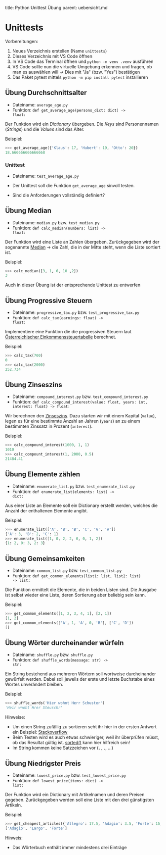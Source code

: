 title: Python Unittest Übung
parent: uebersicht.md

# Unittests

Vorbereitungen:

1. Neues Verzeichnis erstellen (Name <code>unittests</code>)
1. Dieses Verzeichnis mit VS Code öffnen
1. In VS Code das Terminal öffnen und <code>python -m venv .venv</code> ausführen
1. VS Code sollte nun die virtuelle Umgebung erkennen und fragen, ob man es auswählen will -> Dies mit "Ja" (bzw. "Yes") bestätigen
1. Das Paket pytest mittels <code>python -m pip install pytest</code> installieren

## Übung Durchschnittsalter
* Dateiname: <code>average_age.py</code>
* Funktion: <code>def get_average_age(persons_dict: dict) -> float:</code>

Der Funktion wird ein *Dictionary* übergeben. Die *Keys* sind Personennamen (*Strings*) und die *Values* sind das Alter.

Beispiel:
```python
>>> get_average_age({'Klaus': 17, 'Hubert': 19, 'Otto': 20})
18.666666666666668
```

### Unittest
* Dateiname: <code>test_average_age.py</code>

* Der Unittest soll die Funktion <code>get_average_age</code> sinvoll testen.
* Sind die Anforderungen vollständig definiert?

## Übung Median
* Dateiname: <code>median.py</code> bzw. <code>test_median.py</code>
* Funktion: <code>def calc_median(numbers: list) -> float:</code>

Der Funktion wird eine Liste an Zahlen übergeben. Zurückgegeben wird der sogenannte [Median](https://de.wikipedia.org/wiki/Median) -> die Zahl, die in der Mitte steht, wenn die Liste sortiert ist.

Beispiel:
```python
>>> calc_median([3, 1, 6, 10 ,2])
3
```

Auch in dieser Übung ist der entsprechende Unittest zu entwerfen

## Übung Progressive Steuern
* Dateiname: <code>progressive_tax.py</code> bzw. <code>test_progressive_tax.py</code>
* Funktion: <code>def calc_tax(earnings: float) -> float:</code>

Implementiere eine Funktion die die progressiven Steuern laut [Österreichischer Einkommenssteuertabelle](https://www.finanz.at/steuern/lohnsteuertabelle/) berechnet.

Beispiel:

```python
>>> calc_tax(700)
0
>>> calc_tax(2000)
252.734
```

## Übung Zinseszins
* Dateiname: <code>compound_interest.py</code> bzw. <code>test_compound_interest.py</code>
* Funktion: <code>def calc_compound_interest(value: float, years: int, interest: float) -> float:</code>

Wir berechnen den [Zinseszins](https://de.wikipedia.org/wiki/Zinseszins). Dazu starten wir mit einem Kapital (<code>value</code>), legen es für eine bestimmte Anzahl an Jahren (<code>years</code>) an zu einem bestimmten Zinssatz in Prozent (<code>interest</code>).

Beispiel:

```python
>>> calc_compound_interest(1000, 1, 1)
1010
>>> calc_compount_interest(1, 2000, 0.5)
21484.41
```

## Übung Elemente zählen
* Dateiname: <code>enumerate_list.py</code> bzw. <code>test_enumerate_list.py</code>
* Funktion: <code>def enumerate_list(elements: list) -> dict:</code>

Aus einer Liste an Elemente soll ein Dictionary erstellt werden, welches die Anzahl der enthaltenen Elemente angibt.

Beispiel:

```python
>>> enumerate_list(['A', 'B', 'B', 'C', 'A', 'A'])
{'A': 3, 'B': 2, 'C': 1}
>>> enumerate_list([1, 0, 2, 2, 0, 0, 1, 2])
{1: 2, 0: 3, 2: 3}
```

## Übung Gemeinsamkeiten
* Dateiname: <code>common_list.py</code> bzw. <code>test_common_list.py</code>
* Funktion: <code>def get_common_elements(list1: list, list2: list) -> list:</code>

Die Funktion ermittelt die Elemente, die in beiden Listen sind. Die Ausgabe ist selbst wieder
eine Liste, deren Sortierung aber beliebig sein kann.

Beispiel:

```python
>>> get_common_elements([1, 2, 3, 4, 1], [2, 1])
[1, 2]
>>> get_common_elements(['A', 1, 'A', 0, 'B'], ['C', 'D'])
[]
```

## Übung Wörter durcheinander würfeln
* Dateiname: <code>shuffle.py</code> bzw. <code>shuffle.py</code>
* Funktion: <code>def shuffle_words(message: str) -> str:</code>

Ein String bestehend aus mehreren Wörtern soll wortweise durcheinander gewürfelt werden. Dabei
soll jeweils der erste und letzte Buchstabe eines Wortes unverändert bleiben.

Beispiel:

```python
>>> shuffle_words('Hier wohnt Herr Schuster')
'Heir wnoht Hrer Steuschr'
```

Hinweise:

* Um einen String zufällig zu sortieren seht ihr hier in der ersten Antwort ein Beispiel: [Stackoverflow](https://stackoverflow.com/a/2668366/166605)
* Beim Testen wird es auch etwas schwieriger, weil ihr überprüfen müsst, ob das Resultat gültig ist. [sorted()](https://docs.python.org/3/library/functions.html#sorted) kann hier hilfreich sein!
* Im String kommen keine Satzzeichen vor (`.`, `,`, ...)

## Übung Niedrigster Preis
* Dateiname: <code>lowest_price.py</code> bzw. <code>test_lowest_price.py</code>
* Funktion: <code>def lowest_price(items: dict) -> list:</code>

Der Funktion wird ein Dictionary mit Artikelnamen und deren Preisen gegeben. Zurückgegeben werden soll eine Liste mit den drei günstigsten Artikeln.

Beispiel:

```python
>>> get_cheapest_articles({'Allegro': 17.5, 'Adagio': 3.5, 'Forte': 15, 'Largo': 5, 'Legato': 18})
['Adagio', 'Largo', 'Forte']
```

Hinweis:

* Das Wörterbuch enthält immer mindestens drei Einträge
